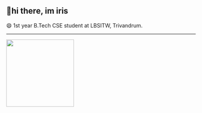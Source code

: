 ## 👋hi there, im iris

😄 1st year B.Tech CSE student at LBSITW, Trivandrum.<br/>
<hr />

   <div style="display: inline-block;">
    <img src="https://github-readme-stats-drab-iota.vercel.app/api?username=irisxvii&count_private=true&show_icons=true&layout=compact&hide_border=true&theme=dark&bg_color=0D1117&include_all_commits=true" height="180px" /> 
</div>
